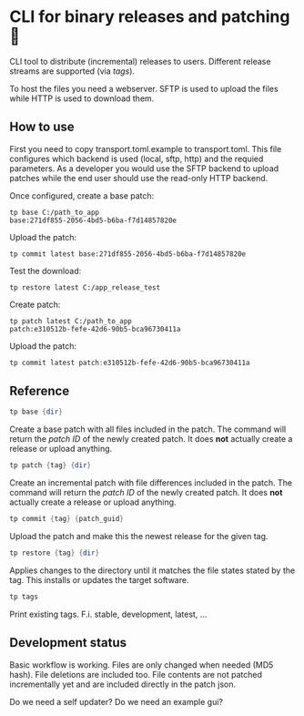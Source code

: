 # CLI for binary releases and patching 🚢

CLI tool to distribute (incremental) releases to users. Different release streams are supported (via *tags*).

To host the files you need a webserver. SFTP is used to upload the files while HTTP is used to download them.


## How to use
First you need to copy transport.toml.example to transport.toml. This file configures which backend is used (local, sftp, http) and the requied parameters.
As a developer you would use the SFTP backend to upload patches while the end user should use the read-only HTTP backend.

Once configured, create a base patch:
```
tp base C:/path_to_app
base:271df855-2056-4bd5-b6ba-f7d14857820e
```
Upload the patch:
```
tp commit latest base:271df855-2056-4bd5-b6ba-f7d14857820e
```

Test the download:
```
tp restore latest C:/app_release_test
```

Create patch:
```
tp patch latest C:/path_to_app
patch:e310512b-fefe-42d6-90b5-bca96730411a
```

Upload the patch:
```powershell
tp commit latest patch:e310512b-fefe-42d6-90b5-bca96730411a
```


## Reference
```powershell
tp base {dir}
```
Create a base patch with all files included in the patch. The command will return the *patch ID* of the newly created patch. It does **not** actually create a release or upload anything.

```powershell
tp patch {tag} {dir}
```
Create an incremental patch with file differences included in the patch. The command will return the *patch ID* of the newly created patch. It does **not** actually create a release or upload anything.

```powershell
tp commit {tag} {patch_guid}
```
Upload the patch and make this the newest release for the given tag.

```powershell
tp restore {tag} {dir}
```
Applies changes to the directory until it matches the file states stated by the tag. This installs or updates the target software.

```powershell
tp tags
```
Print existing tags. F.i. stable, development, latest, ...


## Development status
Basic workflow is working. Files are only changed when needed (MD5 hash). File deletions are included too. File contents are not patched incrementally yet and are included directly in the patch json.

Do we need a self updater?
Do we need an example gui?